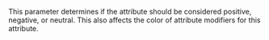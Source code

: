 This parameter determines if the attribute should be considered positive, negative, or neutral.
This also affects the color of attribute modifiers for this attribute.